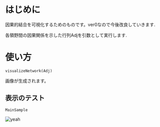# はじめに
因果的結合を可視化するためのものです。ver0なので今後改良していきます.

各領野間の因果関係を示した行列Adjを引数として実行します.
# 使い方
```
visualizeNetwork(Adj)
```
画像が生成されます。

## 表示のテスト
```
MainSample
```
![yeah](https://user-images.githubusercontent.com/91073921/204333483-c333866b-5bc9-4b65-8fa2-300e3461d6b8.png)
